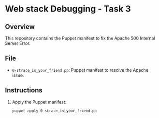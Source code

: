 # Web stack Debugging - Task 3

## Overview

This repository contains the Puppet manifest to fix the Apache 500 Internal Server Error.

## File

- `0-strace_is_your_friend.pp`: Puppet manifest to resolve the Apache issue.

## Instructions

1. Apply the Puppet manifest:

   ```sh
   puppet apply 0-strace_is_your_friend.pp
